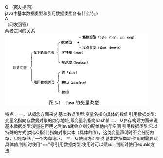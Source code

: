 Q
（网友提问）<br />
java中基本数据类型和引用数据类型各有什么特点<br />
A<br />
（网友回答）<br />
两者之间的关系<br />
![pic1]<br />

特点：
一、从概念方面来说
基本数据类型:变量名指向具体的数值
引用数据类型:变量名指向存数据对象的内存地址,即变量名指向hash值
二、从内存构建方面来说
基本数据类型:变量在声明之后java就会立刻分配给他内存空间
引用数据类型:它以特殊的方式(类似C指针)指向对象实体（具体的值），这类变量声明时不会分配内存，只是存储了一个内存地址。
三、从使用方面来说
基本数据类型:使用时需要赋具体值,判断时使用“==”号
引用数据类型:使用时可以赋null,判断时使用equals方法


<!-- MarkDown 语法：参考式链接 -->
[pic1]: /pic/pic1.png
